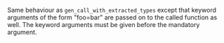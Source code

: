 Same behaviour as `gen_call_with_extracted_types` except that keyword arguments of the form "foo=bar" are passed on to the called function as well. The keyword arguments must be given before the mandatory argument.
